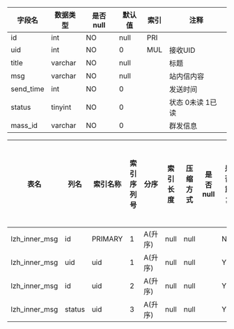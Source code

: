 |字段名|数据类型|是否null|默认值|索引|注释|
|------|--------|--------|------|----|----|
|id|int|NO|null|PRI||
|uid|int|NO|0|MUL|接收UID|
|title|varchar|NO|null||标题|
|msg|varchar|NO|null||站内信内容|
|send_time|int|NO|0||发送时间|
|status|tinyint|NO|0||状态 0未读 1已读|
|mass_id|varchar|NO|0||群发信息|



|表名|列名|索引名称|索引序列号|分序|索引长度|压缩方式|是否null|是否重复|唯一值数目估计值|索引方法|列中描述索引信息|索引注释|
|----|----|--------|----------|----|--------|--------|--------|--------|----------------|--------|----------------|--------|
|lzh_inner_msg|id|PRIMARY|1|A(升序)|null|null||NO|154494|BTREE|||
|lzh_inner_msg|uid|uid|1|A(升序)|null|null||YES|9655|BTREE|||
|lzh_inner_msg|id|uid|2|A(升序)|null|null||YES|154494|BTREE|||
|lzh_inner_msg|status|uid|3|A(升序)|null|null||YES|154494|BTREE|||
